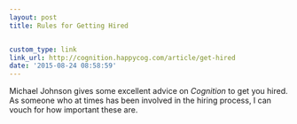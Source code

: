 ```yaml
---
layout: post
title: Rules for Getting Hired


custom_type: link
link_url: http://cognition.happycog.com/article/get-hired
date: '2015-08-24 08:58:59'
---
```

Michael Johnson gives some excellent advice on *Cognition* to get you hired. As someone who at times has been involved in the hiring process, I can vouch for how important these are.
